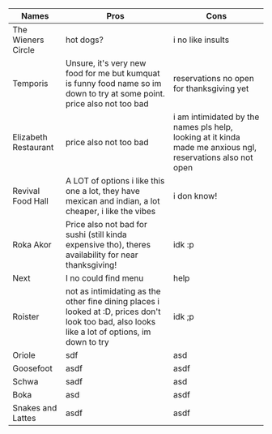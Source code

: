 Names | Pros | Cons
------------|---|-----
The Wieners Circle| hot dogs? | i no like insults
Temporis | Unsure, it's very new food for me but kumquat is funny food name so im down to try at some point. price also not too bad| reservations no open for thanksgiving yet
Elizabeth Restaurant | price also not too bad | i am intimidated by the names pls help, looking at it kinda made me anxious ngl, reservations also not open
Revival Food Hall | A LOT of options i like this one a lot, they have mexican and indian, a lot cheaper, i like the vibes | i don know!
Roka Akor | Price also not bad for sushi (still kinda expensive tho), theres availability for near thanksgiving! | idk :p
Next | I no could find menu | help
Roister | not as intimidating as the other fine dining places i looked at :D, prices don't look too bad, also looks like a lot of options, im down to try | idk ;p
Oriole | sdf | asd
Goosefoot | asdf | asdf
Schwa | sadf | asd
Boka | asd | asdf
Snakes and Lattes | asdf | asdf

